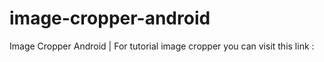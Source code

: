 # image-cropper-android
Image Cropper Android | For tutorial image cropper you can visit this link : 
